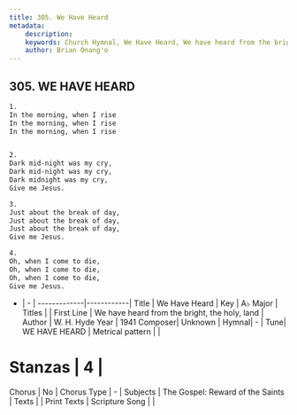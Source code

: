 ```yaml
---
title: 305. We Have Heard
metadata:
    description: 
    keywords: Church Hymnal, We Have Heard, We have heard from the bright, the holy, land, 
    author: Brian Onang'o
---
```



## 305. WE HAVE HEARD

```txt
1.
In the morning, when I rise
In the morning, when I rise
In the morning, when I rise


2.
Dark mid-night was my cry,
Dark mid-night was my cry,
Dark midnight was my cry,
Give me Jesus.

3.
Just about the break of day,
Just about the break of day,
Just about the break of day,
Give me Jesus.

4.
Oh, when I come to die,
Oh, when I come to die,
Oh, when I come to die,
Give me Jesus.
```

- |   -  |
-------------|------------|
Title | We Have Heard |
Key | A♭ Major |
Titles |  |
First Line | We have heard from the bright, the holy, land |
Author | W. H. Hyde
Year | 1941
Composer| Unknown |
Hymnal|  - |
Tune| WE HAVE HEARD |
Metrical pattern | |
# Stanzas | 4 |
Chorus | No |
Chorus Type | - |
Subjects | The Gospel: Reward of the Saints |
Texts |  |
Print Texts | 
Scripture Song |  |
  
